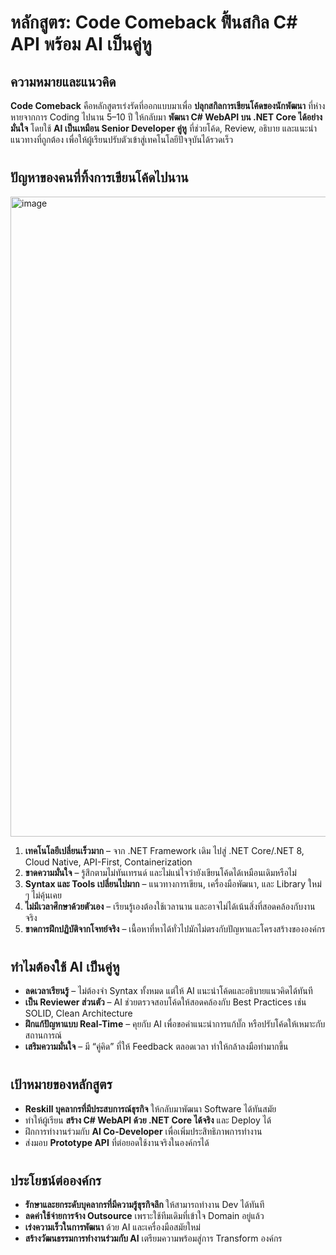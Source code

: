 # **หลักสูตร: Code Comeback ฟื้นสกิล C# API พร้อม AI เป็นคู่หู** 
## **ความหมายและแนวคิด**

**Code Comeback** คือหลักสูตรเร่งรัดที่ออกแบบมาเพื่อ **ปลุกสกิลการเขียนโค้ดของนักพัฒนา** ที่ห่างหายจากการ Coding ไปนาน 5–10 ปี ให้กลับมา **พัฒนา C# WebAPI บน .NET Core ได้อย่างมั่นใจ**
โดยใช้ **AI เป็นเหมือน Senior Developer คู่หู** ที่ช่วยโค้ด, Review, อธิบาย และแนะนำแนวทางที่ถูกต้อง เพื่อให้ผู้เรียนปรับตัวเข้าสู่เทคโนโลยีปัจจุบันได้รวดเร็ว

#

## **ปัญหาของคนที่ทิ้งการเขียนโค้ดไปนาน**
<img width="1024" height="1024" alt="image" src="https://github.com/user-attachments/assets/b010e6ea-5e50-4891-a0c5-50abdc8c15d7" />

1. **เทคโนโลยีเปลี่ยนเร็วมาก** – จาก .NET Framework เดิม ไปสู่ .NET Core/.NET 8, Cloud Native, API-First, Containerization
2. **ขาดความมั่นใจ** – รู้สึกตามไม่ทันเทรนด์ และไม่แน่ใจว่ายังเขียนโค้ดได้เหมือนเดิมหรือไม่
3. **Syntax และ Tools เปลี่ยนไปมาก** – แนวทางการเขียน, เครื่องมือพัฒนา, และ Library ใหม่ ๆ ไม่คุ้นเคย
4. **ไม่มีเวลาศึกษาด้วยตัวเอง** – เรียนรู้เองต้องใช้เวลานาน และอาจไม่ได้เน้นสิ่งที่สอดคล้องกับงานจริง
5. **ขาดการฝึกปฏิบัติจากโจทย์จริง** – เนื้อหาที่หาได้ทั่วไปมักไม่ตรงกับปัญหาและโครงสร้างขององค์กร

#

## **ทำไมต้องใช้ AI เป็นคู่หู**

* **ลดเวลาเรียนรู้** – ไม่ต้องจำ Syntax ทั้งหมด แต่ให้ AI แนะนำโค้ดและอธิบายแนวคิดได้ทันที
* **เป็น Reviewer ส่วนตัว** – AI ช่วยตรวจสอบโค้ดให้สอดคล้องกับ Best Practices เช่น SOLID, Clean Architecture
* **ฝึกแก้ปัญหาแบบ Real-Time** – คุยกับ AI เพื่อขอคำแนะนำการแก้บั๊ก หรือปรับโค้ดให้เหมาะกับสถานการณ์
* **เสริมความมั่นใจ** – มี “คู่คิด” ที่ให้ Feedback ตลอดเวลา ทำให้กล้าลงมือทำมากขึ้น

#

## **เป้าหมายของหลักสูตร**

* **Reskill บุคลากรที่มีประสบการณ์ธุรกิจ** ให้กลับมาพัฒนา Software ได้ทันสมัย
* ทำให้ผู้เรียน **สร้าง C# WebAPI ด้วย .NET Core ได้จริง** และ Deploy ได้
* ฝึกการทำงานร่วมกับ **AI Co-Developer** เพื่อเพิ่มประสิทธิภาพการทำงาน
* ส่งมอบ **Prototype API** ที่ต่อยอดใช้งานจริงในองค์กรได้

#

## **ประโยชน์ต่อองค์กร**

* **รักษาและยกระดับบุคลากรที่มีความรู้ธุรกิจลึก** ให้สามารถทำงาน Dev ได้ทันที
* **ลดค่าใช้จ่ายการจ้าง Outsource** เพราะใช้ทีมเดิมที่เข้าใจ Domain อยู่แล้ว
* **เร่งความเร็วในการพัฒนา** ด้วย AI และเครื่องมือสมัยใหม่
* **สร้างวัฒนธรรมการทำงานร่วมกับ AI** เตรียมความพร้อมสู่การ Transform องค์กร

#
 
